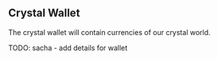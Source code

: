 ## Crystal Wallet

The crystal wallet will contain currencies of our crystal world. 

TODO: sacha - add details for wallet
